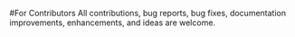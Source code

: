 #For Contributors
All contributions, bug reports, bug fixes, documentation improvements, enhancements, and ideas are welcome.
